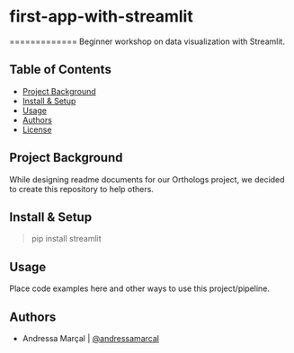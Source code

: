 # first-app-with-streamlit
=============
Beginner workshop on data visualization with Streamlit.

Table of Contents
-----------------

-   [Project Background](#project-background)
-   [Install & Setup](#install-&-setup)
-   [Usage](#usage)
-   [Authors](#authors)
-   [License](#license)

Project Background
----------

While designing readme documents for our Orthologs project, we decided to create this repository to help others.


Install & Setup
---------------

> pip install streamlit

Usage
-----

Place code examples here and other ways to use this project/pipeline.



Authors
-------

* Andressa Marçal | [@andressamarcal](https://github.com/andressamarcal)
